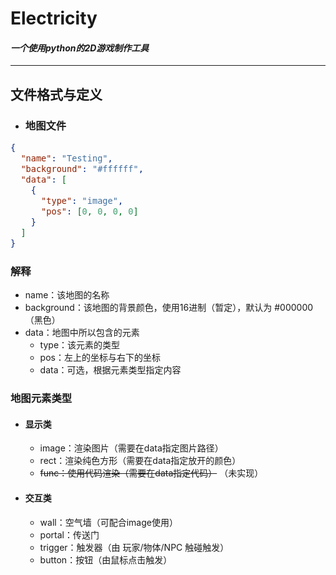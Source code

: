 # Electricity
#### *一个使用python的2D游戏制作工具*

---

## 文件格式与定义

- ### 地图文件

<font size=3>

```json
{
  "name": "Testing",
  "background": "#ffffff",
  "data": [ 
    {
      "type": "image", 
      "pos": [0, 0, 0, 0] 
    }
  ]
}
```
</font>

### 解释
- name：该地图的名称
- background：该地图的背景颜色，使用16进制（暂定），默认为 #000000（黑色）
- data：地图中所以包含的元素
  - type：该元素的类型
  - pos：左上的坐标与右下的坐标
  - data：可选，根据元素类型指定内容

### 地图元素类型

- #### 显示类
  - image：渲染图片（需要在data指定图片路径）
  - rect：渲染纯色方形（需要在data指定放开的颜色）
  - ~~func：使用代码渲染（需要在data指定代码）~~ （未实现）
- #### 交互类
  - wall：空气墙（可配合image使用）
  - portal：传送门
  - trigger：触发器（由 玩家/物体/NPC 触碰触发）
  - button：按钮（由鼠标点击触发）
